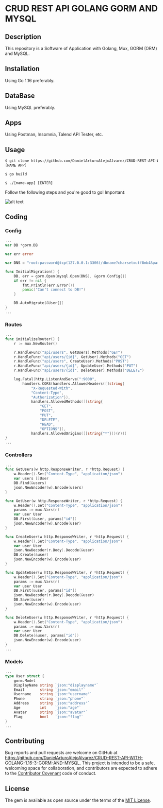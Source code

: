 # CRUD REST API GOLANG GORM AND MYSQL

## Description

This repository is a Software of Application with Golang, Mux, GORM (ORM) and MySQL.

## Installation

Using Go 1.16 preferably.

## DataBase

Using MySQL preferably.

## Apps

Using Postman, Insomnia, Talend API Tester, etc.

## Usage

```html
$ git clone https://github.com/DanielArturoAlejoAlvarez/CRUD-REST-API-WITH-GOLANG-1.16-3-GORM-AND-MYSQL.git
[NAME APP]

$ go build

$ ./[name-app] [ENTER]
```

Follow the following steps and you're good to go! Important:

![alt text](https://steemitimages.com/p/7258xSVeJbKmPTruw3bvBgohFbX4k8MUsxTzCCqqN9vKTXsrpi8KPrgiEGLnGE3Dds94YijqrjwSUo3RdhyYDD49rFA5fehFe7yWuy47k5b9oNMzXxeWwiCGU9SB7nUvCdbREyKVKPcJH?format=match&mode=fit)

## Coding

### Config

```go
...
var DB *gorm.DB

var err error

var DNS = "root:password@tcp(127.0.0.1:3306)/dbname?charset=utf8mb4&parseTime=True&loc=Local"

func InitialMigration() {
	DB, err = gorm.Open(mysql.Open(DNS), &gorm.Config{})
	if err != nil {
		fmt.Println(err.Error())
		panic("Can't connect to DB!")
	}

	DB.AutoMigrate(&User{})
}
...
```

### Routes

```go
...
func initializeRouter() {
	r := mux.NewRouter()

	r.HandleFunc("api/users", GetUsers).Methods("GET")
	r.HandleFunc("api/users/{id}", GetUser).Methods("GET")
	r.HandleFunc("api/users", CreateUser).Methods("POST")
	r.HandleFunc("api/users/{id}", UpdateUser).Methods("PUT")
	r.HandleFunc("api/users/{id}", DeleteUser).Methods("DELETE")

	log.Fatal(http.ListenAndServe(":9000",
		handlers.CORS(handlers.AllowedHeaders([]string{
			"X-Requested-With",
			"Content-Type",
			"Authorization"}),
			handlers.AllowedMethods([]string{
				"GET",
				"POST",
				"PUT",
				"DELETE",
				"HEAD",
				"OPTIONS"}),
			handlers.AllowedOrigins([]string{"*"}))(r)))
}
...
```

### Controllers

```go
...
func GetUsers(w http.ResponseWriter, r *http.Request) {
	w.Header().Set("Content-Type", "application/json")
	var users []User
	DB.Find(&users)
	json.NewEncoder(w).Encode(users)
}

func GetUser(w http.ResponseWriter, r *http.Request) {
	w.Header().Set("Content-Type", "application/json")
	params := mux.Vars(r)
	var user User
	DB.First(&user, params["id"])
	json.NewEncoder(w).Encode(user)
}

func CreateUser(w http.ResponseWriter, r *http.Request) {
	w.Header().Set("Content-Type", "application/json")
	var user User
	json.NewDecoder(r.Body).Decode(&user)
	DB.Create(&user)
	json.NewEncoder(w).Encode(user)
}

func UpdateUser(w http.ResponseWriter, r *http.Request) {
	w.Header().Set("Content-Type", "application/json")
	params := mux.Vars(r)
	var user User
	DB.First(&user, params["id"])
	json.NewDecoder(r.Body).Decode(&user)
	DB.Save(&user)
	json.NewEncoder(w).Encode(user)
}

func DeleteUser(w http.ResponseWriter, r *http.Request) {
	w.Header().Set("Content-Type", "application/json")
	params := mux.Vars(r)
	var user User
	DB.Delete(&user, params["id"])
	json.NewEncoder(w).Encode(user)
}
...
```

### Models

```go 
...
type User struct {
	gorm.Model
	DisplayName string `json:"displayname"`
	Email       string `json:"email"`
	Username    string `json:"username"`
	Phone       string `json:"phone"`
	Address     string `json:"address"`
	Age         int    `json:"age"`
	Avatar      string `json:"avatar"`
	Flag        bool   `json:"flag"`
}
...
```

## Contributing

Bug reports and pull requests are welcome on GitHub at https://github.com/DanielArturoAlejoAlvarez/CRUD-REST-API-WITH-GOLANG-1.16-3-GORM-AND-MYSQL. This project is intended to be a safe, welcoming space for collaboration, and contributors are expected to adhere to the [Contributor Covenant](http://contributor-covenant.org) code of conduct.

## License

The gem is available as open source under the terms of the [MIT License](http://opensource.org/licenses/MIT).
````